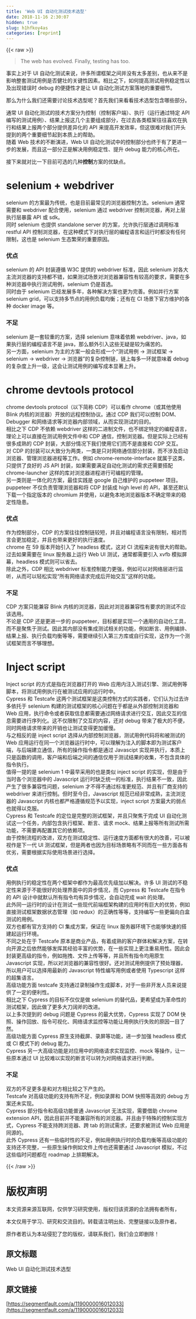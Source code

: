 ```yaml
---
title: 'Web UI 自动化测试技术选型' 
date: 2018-11-16 2:30:07
hidden: true
slug: h1hfkoy4as
categories: [reprint]
---
```


{{< raw >}}
<blockquote>The web has evolved. Finally, testing has too.</blockquote><p>&#x4E8B;&#x5B9E;&#x4E0A;&#x5BF9;&#x4E8E; UI &#x81EA;&#x52A8;&#x5316;&#x6D4B;&#x8BD5;&#x6765;&#x8BF4;&#xFF0C;&#x8BB8;&#x591A;&#x6240;&#x8C13;&#x6846;&#x67B6;&#x4E4B;&#x95F4;&#x5E76;&#x6CA1;&#x6709;&#x592A;&#x591A;&#x5DEE;&#x522B;&#xFF0C;&#x4E5F;&#x4ECE;&#x6765;&#x4E0D;&#x662F;&#x5F71;&#x54CD;&#x6574;&#x5957;&#x6D4B;&#x8BD5;&#x7528;&#x4F8B;&#x662F;&#x5426;&#x5065;&#x58EE;&#x7684;&#x5173;&#x952E;&#x6027;&#x56E0;&#x7D20;&#x3002;&#x76F8;&#x6BD4;&#x4E4B;&#x4E0B;&#xFF0C;&#x5982;&#x4F55;&#x63D0;&#x9AD8;&#x6D4B;&#x8BD5;&#x7528;&#x4F8B;&#x7A33;&#x5B9A;&#x6027;&#x4EE5;&#x53CA;&#x51FA;&#x73B0;&#x9519;&#x8BEF;&#x65F6; debug &#x7684;&#x4FBF;&#x6377;&#x6027;&#x624D;&#x662F;&#x8BA9; UI &#x81EA;&#x52A8;&#x5316;&#x6D4B;&#x8BD5;&#x65B9;&#x6848;&#x843D;&#x5730;&#x7684;&#x91CD;&#x8981;&#x7EC6;&#x8282;&#x3002;</p><p>&#x90A3;&#x4E48;&#x4E3A;&#x4EC0;&#x4E48;&#x6211;&#x4EEC;&#x8FD8;&#x9700;&#x8981;&#x8BA8;&#x8BBA;&#x6280;&#x672F;&#x9009;&#x578B;&#x5462;&#xFF1F;&#x9996;&#x5148;&#x6211;&#x4EEC;&#x6765;&#x770B;&#x770B;&#x6280;&#x672F;&#x9009;&#x578B;&#x5305;&#x542B;&#x54EA;&#x4E9B;&#x90E8;&#x5206;&#x3002;</p><p>&#x901A;&#x5E38; UI &#x81EA;&#x52A8;&#x5316;&#x6D4B;&#x8BD5;&#x7684;&#x6280;&#x672F;&#x65B9;&#x6848;&#x5206;&#x4E3A;&#x63A7;&#x5236;&#xFF08;&#x63A7;&#x5236;&#x5BA2;&#x6237;&#x7AEF;&#xFF09;&#x3001;&#x6267;&#x884C;&#xFF08;&#x8FD0;&#x884C;&#x901A;&#x8FC7;&#x7279;&#x5B9A; API &#x7F16;&#x5199;&#x7684;&#x6D4B;&#x8BD5;&#x7528;&#x4F8B;&#xFF09;&#x3001;&#x7ED3;&#x679C;&#x4E0A;&#x62A5;&#x8FD9;&#x51E0;&#x4E2A;&#x4E3B;&#x8981;&#x7EC4;&#x6210;&#x90E8;&#x5206;&#xFF0C;&#x5728;&#x8FC7;&#x53BB;&#x5404;&#x7C7B;&#x6846;&#x67B6;&#x5F80;&#x5F80;&#x559C;&#x6B22;&#x5728;&#x6267;&#x884C;&#x548C;&#x7ED3;&#x679C;&#x4E0A;&#x62A5;&#x4E24;&#x4E2A;&#x90E8;&#x5206;&#x63D0;&#x4F9B;&#x5DEE;&#x5F02;&#x5316;&#x7684; API &#x6765;&#x63D0;&#x9AD8;&#x5F00;&#x53D1;&#x6548;&#x7387;&#xFF0C;&#x4F46;&#x8FD9;&#x5F88;&#x96BE;&#x5BF9;&#x6211;&#x4EEC;&#x5F00;&#x5934;&#x63D0;&#x5230;&#x7684;&#x4E24;&#x4E2A;&#x91CD;&#x8981;&#x7EC6;&#x8282;&#x8D77;&#x5230;&#x672C;&#x8D28;&#x4E0A;&#x7684;&#x5E2E;&#x52A9;&#x3002;<br>&#x968F;&#x7740; Web &#x6280;&#x672F;&#x7684;&#x4E0D;&#x65AD;&#x6F14;&#x8FDB;&#xFF0C;Web UI &#x81EA;&#x52A8;&#x5316;&#x6D4B;&#x8BD5;&#x4E2D;&#x7684;&#x63A7;&#x5236;&#x90E8;&#x5206;&#x4E5F;&#x7EC8;&#x4E8E;&#x6709;&#x4E86;&#x66F4;&#x8FDB;&#x4E00;&#x6B65;&#x7684;&#x53D1;&#x5C55;&#xFF0C;&#x800C;&#x4E14;&#x8FD9;&#x4E00;&#x90E8;&#x5206;&#x6B63;&#x662F;&#x89E3;&#x51B3;&#x7528;&#x4F8B;&#x7A33;&#x5B9A;&#x6027;&#x3001;&#x63D0;&#x5347; debug &#x80FD;&#x529B;&#x7684;&#x6838;&#x5FC3;&#x6240;&#x5728;&#x3002;</p><p>&#x63A5;&#x4E0B;&#x6765;&#x5C31;&#x5BF9;&#x6BD4;&#x4E00;&#x4E0B;&#x76EE;&#x524D;&#x53EF;&#x9009;&#x7684;&#x51E0;&#x79CD;<strong>&#x63A7;&#x5236;</strong>&#x65B9;&#x6848;&#x7684;&#x4F18;&#x7F3A;&#x70B9;&#x3002;</p><h1 id="articleHeader0">selenium + webdriver</h1><p>selenium &#x7684;&#x65B9;&#x6848;&#x6700;&#x4E3A;&#x4F20;&#x7EDF;&#xFF0C;&#x4E5F;&#x662F;&#x76EE;&#x524D;&#x6700;&#x5E38;&#x89C1;&#x7684;&#x6D4F;&#x89C8;&#x5668;&#x63A7;&#x5236;&#x65B9;&#x6CD5;&#x3002;selenium &#x901A;&#x5E38;&#x9700;&#x8981;&#x548C; webdriver &#x914D;&#x5408;&#x4F7F;&#x7528;&#xFF0C;selenium &#x901A;&#x8FC7; webdriver &#x63A7;&#x5236;&#x6D4F;&#x89C8;&#x5668;&#xFF0C;&#x518D;&#x5BF9;&#x4E0A;&#x5C42;&#x6267;&#x884C;&#x5C42;&#x66B4;&#x9732; API &#x6216; sdk&#x3002;<br>&#x540C;&#x65F6; selenium &#x4E5F;&#x63D0;&#x4F9B; standalone server &#x7684;&#x65B9;&#x6848;&#xFF0C;&#x5141;&#x8BB8;&#x6267;&#x884C;&#x5C42;&#x901A;&#x8FC7;&#x8C03;&#x7528;&#x6807;&#x51C6; restful API &#x63A7;&#x5236;&#x6D4F;&#x89C8;&#x5668;&#xFF0C;&#x5728;&#x8FD9;&#x79CD;&#x6A21;&#x5F0F;&#x4E0B;&#x5BF9;&#x6267;&#x884C;&#x5C42;&#x7684;&#x7F16;&#x7A0B;&#x8BED;&#x8A00;&#x548C;&#x8FD0;&#x884C;&#x65F6;&#x90FD;&#x6CA1;&#x6709;&#x4EFB;&#x4F55;&#x9650;&#x5236;&#xFF0C;&#x8FD9;&#x4E5F;&#x662F; selenium &#x751F;&#x6001;&#x7E41;&#x8363;&#x7684;&#x91CD;&#x8981;&#x539F;&#x56E0;&#x3002;</p><h3 id="articleHeader1">&#x4F18;&#x70B9;</h3><p>selenium &#x7684; API &#x5C01;&#x88C5;&#x9075;&#x5FAA; W3C &#x63D0;&#x4F9B;&#x7684; webdriver &#x6807;&#x51C6;&#xFF0C;&#x56E0;&#x6B64; selenium &#x5BF9;&#x5404;&#x5927;&#x4E3B;&#x6D41;&#x6D4F;&#x89C8;&#x5668;&#x7684;&#x652F;&#x6301;&#x90FD;&#x4E0D;&#x9519;&#xFF0C;&#x5982;&#x679C;&#x6D4B;&#x8BD5;&#x573A;&#x666F;&#x5BF9;&#x6D4F;&#x89C8;&#x5668;&#x517C;&#x5BB9;&#x6027;&#x6709;&#x8F83;&#x9AD8;&#x7684;&#x8981;&#x6C42;&#xFF0C;&#x9700;&#x8981;&#x5728;&#x591A;&#x79CD;&#x6D4F;&#x89C8;&#x5668;&#x4E2D;&#x6267;&#x884C;&#x6D4B;&#x8BD5;&#x7528;&#x4F8B;&#xFF0C;selenium &#x4ECD;&#x662F;&#x9996;&#x9009;&#x3002;<br>&#x540C;&#x65F6;&#x7531;&#x4E8E; selenium &#x5DF2;&#x7ECF;&#x53D1;&#x5C55;&#x591A;&#x5E74;&#xFF0C;&#x5404;&#x79CD;&#x89E3;&#x51B3;&#x65B9;&#x6848;&#x4E5F;&#x66F4;&#x4E3A;&#x5B8C;&#x5584;&#x3002;&#x4F8B;&#x5982;&#x5E76;&#x884C;&#x65B9;&#x6848; selenium grid&#xFF0C;&#x53EF;&#x4EE5;&#x652F;&#x6301;&#x591A;&#x8282;&#x70B9;&#x7684;&#x7528;&#x4F8B;&#x8D1F;&#x8F7D;&#x5747;&#x8861;&#xFF1B;&#x8FD8;&#x6709;&#x5728; CI &#x573A;&#x666F;&#x4E0B;&#x5B98;&#x65B9;&#x7EF4;&#x62A4;&#x7684;&#x5404;&#x79CD; docker image &#x7B49;&#x3002;</p><h3 id="articleHeader2">&#x4E0D;&#x8DB3;</h3><p>selenium &#x662F;&#x4E00;&#x5957;&#x8F83;&#x91CD;&#x7684;&#x65B9;&#x6848;&#xFF0C;&#x9009;&#x62E9; selenium &#x610F;&#x5473;&#x7740;&#x4F9D;&#x8D56; webdriver&#x3001;java&#xFF0C;&#x5982;&#x679C;&#x6267;&#x884C;&#x5C42;&#x7684;&#x7F16;&#x7A0B;&#x8BED;&#x8A00;&#x4E0D;&#x662F; java&#xFF0C;&#x90A3;&#x4E48;&#x989D;&#x5916;&#x5F15;&#x5165;&#x8FD9;&#x4E9B;&#x65E0;&#x7591;&#x662F;&#x8F83;&#x4E3A;&#x75DB;&#x82E6;&#x7684;&#x3002;<br>&#x53E6;&#x4E00;&#x65B9;&#x9762;&#xFF0C;selenium &#x4E3A;&#x4E3B;&#x7684;&#x65B9;&#x6848;&#x4E00;&#x822C;&#x4F1A;&#x5F62;&#x6210;&#x4E00;&#x4E2A;&#x201C;&#x6D4B;&#x8BD5;&#x7528;&#x4F8B; -&gt; &#x6D4B;&#x8BD5;&#x6846;&#x67B6; -&gt; selenium -&gt; webdriver -&gt; &#x6D4F;&#x89C8;&#x5668;&#x201D;&#x7684;&#x590D;&#x6742;&#x63A7;&#x5236;&#x94FE;&#xFF0C;&#x94FE;&#x4E0A;&#x6BCF;&#x591A;&#x4E00;&#x73AF;&#x5C31;&#x610F;&#x5473;&#x7740; debug &#x7684;&#x590D;&#x6742;&#x5EA6;&#x4E0A;&#x5347;&#x4E00;&#x7EA7;&#xFF0C;&#x8FD9;&#x4F1A;&#x8BA9;&#x6D4B;&#x8BD5;&#x7528;&#x4F8B;&#x7684;&#x7F16;&#x5199;&#x6210;&#x672C;&#x663E;&#x8457;&#x4E0A;&#x5347;&#x3002;</p><h1 id="articleHeader3">chrome devtools protocol</h1><p>chrome devtools protocol&#xFF08;&#x4EE5;&#x4E0B;&#x7B80;&#x79F0; CDP&#xFF09;&#x53EF;&#x4EE5;&#x770B;&#x4F5C; chrome&#xFF08;&#x6216;&#x5176;&#x4ED6;&#x4F7F;&#x7528; Blink &#x5185;&#x6838;&#x7684;&#x6D4F;&#x89C8;&#x5668;&#xFF09;&#x5F00;&#x653E;&#x7684;&#x8FDC;&#x7A0B;&#x63A7;&#x5236;&#x534F;&#x8BAE;&#x3002;&#x901A;&#x8FC7; CDP &#x6211;&#x4EEC;&#x53EF;&#x4EE5;&#x63A7;&#x5236; DOM&#x3001;Debugger &#x548C;&#x7F51;&#x7EDC;&#x8BF7;&#x6C42;&#x7B49;&#x6D4F;&#x89C8;&#x5668;&#x5185;&#x90E8;&#x9886;&#x57DF;&#xFF0C;&#x4ECE;&#x800C;&#x5B9E;&#x73B0;&#x6D4B;&#x8BD5;&#x7684;&#x76EE;&#x7684;&#x3002;<br>&#x76F8;&#x6BD4;&#x4E4B;&#x4E0B; CDP &#x4E0D;&#x4F9D;&#x8D56; webdriver &#x8FD9;&#x6837;&#x7684;&#x4E8C;&#x8FDB;&#x5236;&#x6587;&#x4EF6;&#xFF0C;&#x4E5F;&#x4E0D;&#x7ED1;&#x5B9A;&#x7279;&#x5B9A;&#x7684;&#x7F16;&#x7A0B;&#x8BED;&#x8A00;&#xFF0C;&#x7406;&#x8BBA;&#x4E0A;&#x53EF;&#x4EE5;&#x76F4;&#x63A5;&#x5728;&#x6D4B;&#x8BD5;&#x7528;&#x4F8B;&#x6587;&#x4EF6;&#x4E2D;&#x548C; CDP &#x901A;&#x4FE1;&#xFF0C;&#x63A7;&#x5236;&#x6D4F;&#x89C8;&#x5668;&#x3002;&#x4F46;&#x662F;&#x5B9E;&#x9645;&#x4E0A;&#x5DF2;&#x7ECF;&#x6709;&#x5F88;&#x591A;&#x6210;&#x719F;&#x7684; CDP &#x5C01;&#x88C5;&#xFF0C;&#x5927;&#x90E8;&#x5206;&#x60C5;&#x51B5;&#x4E0B;&#x6211;&#x4EEC;&#x4F7F;&#x7528;&#x5B83;&#x4EEC;&#x800C;&#x4E0D;&#x662F;&#x76F4;&#x63A5;&#x548C; CDP &#x4EA4;&#x4E92;&#x3002;<br>&#x5BF9; CDP &#x7684;&#x5C01;&#x88C5;&#x53EF;&#x4EE5;&#x5927;&#x81F4;&#x5206;&#x4E3A;&#x4E24;&#x7C7B;&#xFF0C;&#x4E00;&#x7C7B;&#x662F;&#x53EA;&#x5BF9;&#x7F51;&#x7EDC;&#x901A;&#x4FE1;&#x90E8;&#x5206;&#x5C01;&#x88C5;&#xFF0C;&#x800C;&#x4E0D;&#x6D89;&#x53CA;&#x542F;&#x52A8;&#x6D4F;&#x89C8;&#x5668;&#x3001;&#x7BA1;&#x7406;&#x6D4F;&#x89C8;&#x5668;&#x8FDB;&#x7A0B;&#x7B49;&#x5DE5;&#x4F5C;&#x3002;&#x4F8B;&#x5982; chrome-remote-interface &#x5C31;&#x5C5E;&#x4E8E;&#x8FD9;&#x7C7B;&#xFF0C;&#x53EA;&#x63D0;&#x4F9B;&#x4E86;&#x826F;&#x597D;&#x7684; JS API &#x5C01;&#x88C5;&#xFF0C;&#x5982;&#x679C;&#x9700;&#x8981;&#x6EE1;&#x8DB3;&#x81EA;&#x52A8;&#x5316;&#x6D4B;&#x8BD5;&#x7684;&#x9700;&#x6C42;&#x8FD8;&#x9700;&#x8981;&#x642D;&#x914D; chrome-launcher &#x8FD9;&#x6837;&#x7684;&#x5E93;&#x5BF9;&#x6D4F;&#x89C8;&#x5668;&#x8FDB;&#x7A0B;&#x8FDB;&#x884C;&#x53EF;&#x7F16;&#x7A0B;&#x7684;&#x7BA1;&#x7406;&#x3002;<br>&#x53E6;&#x4E00;&#x7C7B;&#x5219;&#x662F;&#x4E00;&#x4F53;&#x5316;&#x7684;&#x65B9;&#x6848;&#xFF0C;&#x6700;&#x4F73;&#x5B9E;&#x8DF5;&#x662F; google &#x81EA;&#x5DF1;&#x7EF4;&#x62A4;&#x7684; puppeteer &#x9879;&#x76EE;&#x3002;puppeteer &#x4E0D;&#x4EC5;&#x8D1F;&#x8D23;&#x7BA1;&#x7406;&#x6D4F;&#x89C8;&#x5668;&#x548C;&#x5C06; CDP &#x5C01;&#x88C5;&#x6210; high level &#x7684; API&#xFF0C;&#x751A;&#x81F3;&#x8FD8;&#x9ED8;&#x8BA4;&#x4E0B;&#x8F7D;&#x4E00;&#x4E2A;&#x6307;&#x5B9A;&#x7248;&#x672C;&#x7684; chromium &#x5E76;&#x4F7F;&#x7528;&#xFF0C;&#x4EE5;&#x907F;&#x514D;&#x672C;&#x5730;&#x6D4F;&#x89C8;&#x5668;&#x7248;&#x672C;&#x4E0D;&#x786E;&#x5B9A;&#x5E26;&#x6765;&#x7684;&#x7A33;&#x5B9A;&#x6027;&#x9690;&#x60A3;&#x3002;</p><h3 id="articleHeader4">&#x4F18;&#x70B9;</h3><p>&#x4F5C;&#x4E3A;&#x63A7;&#x5236;&#x90E8;&#x5206;&#xFF0C;CDP &#x7684;&#x65B9;&#x6848;&#x5F80;&#x5F80;&#x63A7;&#x5236;&#x94FE;&#x8F83;&#x77ED;&#xFF0C;&#x5E76;&#x4E14;&#x5BF9;&#x7F16;&#x7A0B;&#x8BED;&#x8A00;&#x6CA1;&#x6709;&#x9650;&#x5236;&#xFF0C;&#x76F8;&#x5BF9;&#x800C;&#x8A00;&#x4F1A;&#x66F4;&#x52A0;&#x7A33;&#x5B9A;&#xFF0C;&#x5E76;&#x4E14;&#x4E5F;&#x5E26;&#x6765;&#x66F4;&#x597D;&#x7684;&#x6267;&#x884C;&#x901F;&#x5EA6;&#x3002;<br>chrome &#x5728; 59 &#x7248;&#x672C;&#x5F00;&#x59CB;&#x5F15;&#x5165;&#x4E86; headless &#x6A21;&#x5F0F;&#xFF0C;&#x8FD9;&#x5BF9; CI &#x6D41;&#x7A0B;&#x6765;&#x8BF4;&#x6709;&#x5F88;&#x5927;&#x7684;&#x5E2E;&#x52A9;&#x3002;&#x8FC7;&#x53BB;&#x5982;&#x679C;&#x9700;&#x8981;&#x5728; linux &#x670D;&#x52A1;&#x5668;&#x4E0A;&#x8FD0;&#x884C; Web UI &#x6D4B;&#x8BD5;&#xFF0C;&#x901A;&#x5E38;&#x90FD;&#x9700;&#x8981;&#x5F15;&#x5165; xvfb &#x6A21;&#x62DF;&#x5C4F;&#x5E55;&#xFF0C;headless &#x6A21;&#x5F0F;&#x5219;&#x53EF;&#x4EE5;&#x7701;&#x53BB;&#x3002;<br>&#x9664;&#x6B64;&#x4E4B;&#x5916;&#xFF0C;CDP &#x76F8;&#x6BD4; webdriver &#x6807;&#x51C6;&#x63A7;&#x5236;&#x80FD;&#x529B;&#x66F4;&#x5F3A;&#xFF0C;&#x4F8B;&#x5982;&#x53EF;&#x4EE5;&#x5BF9;&#x7F51;&#x7EDC;&#x5C42;&#x8FDB;&#x884C;&#x76D1;&#x542C;&#xFF0C;&#x4ECE;&#x800C;&#x53EF;&#x4EE5;&#x8F7B;&#x677E;&#x5B9E;&#x73B0;&#x201C;&#x6240;&#x6709;&#x7F51;&#x7EDC;&#x8BF7;&#x6C42;&#x5B8C;&#x6210;&#x540E;&#x5F00;&#x59CB;&#x4EA4;&#x4E92;&#x201D;&#x8FD9;&#x6837;&#x7684;&#x529F;&#x80FD;&#x3002;</p><h3 id="articleHeader5">&#x4E0D;&#x8DB3;</h3><p>CDP &#x65B9;&#x6848;&#x53EA;&#x80FD;&#x517C;&#x5BB9; Blink &#x5185;&#x6838;&#x7684;&#x6D4F;&#x89C8;&#x5668;&#xFF0C;&#x56E0;&#x6B64;&#x5BF9;&#x6D4F;&#x89C8;&#x5668;&#x517C;&#x5BB9;&#x6027;&#x6709;&#x8981;&#x6C42;&#x7684;&#x6D4B;&#x8BD5;&#x4E0D;&#x5E94;&#x8BE5;&#x9009;&#x7528;&#x3002;<br>&#x4E0D;&#x8BBA;&#x662F; CDP &#x8FD8;&#x662F;&#x66F4;&#x8FDB;&#x4E00;&#x6B65;&#x7684; puppeteer&#xFF0C;&#x76EE;&#x6807;&#x90FD;&#x662F;&#x5B9E;&#x73B0;&#x4E00;&#x4E2A;&#x901A;&#x7528;&#x7684;&#x81EA;&#x52A8;&#x5316;&#x5DE5;&#x5177;&#xFF0C;&#x800C;&#x4E0D;&#x662F;&#x805A;&#x7126;&#x4E8E;&#x6D4B;&#x8BD5;&#x3002;&#x56E0;&#x6B64;&#x5176;&#x5185;&#x90E8;&#x6CA1;&#x6709;&#x96C6;&#x6210;&#x6D4B;&#x8BD5;&#x76F8;&#x5173;&#x7684;&#x529F;&#x80FD;&#xFF0C;&#x4F8B;&#x5982;&#x65AD;&#x8A00;&#x3001;&#x7528;&#x4F8B;&#x7F16;&#x6392;&#x3001;&#x7ED3;&#x679C;&#x4E0A;&#x62A5;&#x3001;&#x6267;&#x884C;&#x8D1F;&#x8F7D;&#x5747;&#x8861;&#x7B49;&#x7B49;&#xFF0C;&#x9700;&#x8981;&#x7EE7;&#x7EED;&#x5F15;&#x5165;&#x7B2C;&#x4E09;&#x65B9;&#x5E93;&#x6216;&#x81EA;&#x884C;&#x5B9E;&#x73B0;&#xFF0C;&#x8FD9;&#x4F5C;&#x4E3A;&#x4E00;&#x4E2A;&#x6D4B;&#x8BD5;&#x6846;&#x67B6;&#x800C;&#x8A00;&#x4E0D;&#x591F;&#x7406;&#x60F3;&#x3002;</p><h1 id="articleHeader6">Inject script</h1><p>Inject script &#x7684;&#x65B9;&#x5F0F;&#x662F;&#x6307;&#x5728;&#x6D4F;&#x89C8;&#x5668;&#x6253;&#x5F00;&#x7684; Web &#x5E94;&#x7528;&#x5185;&#x6CE8;&#x5165;&#x6D4B;&#x8BD5;&#x5F15;&#x64CE;&#x3001;&#x6D4B;&#x8BD5;&#x7528;&#x4F8B;&#x7B49;&#x811A;&#x672C;&#xFF0C;&#x5C06;&#x6D4B;&#x8BD5;&#x7528;&#x4F8B;&#x6267;&#x884C;&#x5728;&#x88AB;&#x6D4B;&#x8BD5;&#x5E94;&#x7528;&#x7684;&#x8FD0;&#x884C;&#x65F6;&#x4E2D;&#x3002;<br>Cypress &#x548C; Testcafe &#x8FD9;&#x4E24;&#x4E2A;&#x6D4B;&#x8BD5;&#x6846;&#x67B6;&#x662F;&#x8FD9;&#x7C7B;&#x63A7;&#x5236;&#x65B9;&#x5F0F;&#x7684;&#x5B9E;&#x8DF5;&#x8005;&#xFF0C;&#x5B83;&#x4EEC;&#x8BA4;&#x4E3A;&#x8FC7;&#x53BB;&#x8BB8;&#x591A;&#x4F9D;&#x6258;&#x4E8E; selenium &#x6784;&#x5EFA;&#x7684;&#x6D4B;&#x8BD5;&#x6846;&#x67B6;&#x7684;&#x6838;&#x5FC3;&#x95EE;&#x9898;&#x5728;&#x4E8E;&#x90FD;&#x662F;&#x4ECE;&#x5916;&#x90E8;&#x63A7;&#x5236;&#x6D4F;&#x89C8;&#x5668;&#x548C; Web &#x5E94;&#x7528;&#xFF0C;&#x6267;&#x884C;&#x547D;&#x4EE4;&#x6216;&#x8005;&#x83B7;&#x53D6;&#x4FE1;&#x606F;&#x90FD;&#x9700;&#x8981;&#x901A;&#x8FC7;&#x7F51;&#x7EDC;&#x8BF7;&#x6C42;&#x8FDB;&#x884C;&#x4EA4;&#x4E92;&#xFF0C;&#x56E0;&#x6B64;&#x4EA4;&#x4E92;&#x7684;&#x4FE1;&#x606F;&#x9700;&#x8981;&#x8FDB;&#x884C;&#x5E8F;&#x5217;&#x5316;&#x3002;&#x8FD9;&#x4E0D;&#x4EC5;&#x9650;&#x5236;&#x4E86;&#x4EA4;&#x4E92;&#x7684;&#x5185;&#x5BB9;&#xFF0C;&#x8FD8;&#x5BF9; debug &#x5E26;&#x6765;&#x4E86;&#x6781;&#x5927;&#x7684;&#x4E0D;&#x4FBF;&#xFF0C;&#x540C;&#x65F6;&#x7F51;&#x7EDC;&#x8BF7;&#x6C42;&#x5E26;&#x6765;&#x7684;&#x5F00;&#x9500;&#x4E5F;&#x8BA9;&#x6D4B;&#x8BD5;&#x53D8;&#x5F97;&#x66F4;&#x52A0;&#x7F13;&#x6162;&#x3002;<br>&#x4E0E;&#x4E4B;&#x76F8;&#x53CD;&#x7684;&#x662F; inject script &#x9009;&#x62E9;&#x4ECE;&#x5185;&#x90E8;&#x63A7;&#x5236;&#x6D4F;&#x89C8;&#x5668;&#xFF0C;&#x6D4B;&#x8BD5;&#x7528;&#x4F8B;&#x4EE3;&#x7801;&#x5C06;&#x548C;&#x88AB;&#x6D4B;&#x8BD5;&#x7684; Web &#x5E94;&#x7528;&#x8FD0;&#x884C;&#x5728;&#x540C;&#x4E00;&#x4E2A;&#x6D4F;&#x89C8;&#x5668;&#x8FD0;&#x884C;&#x65F6;&#x4E2D;&#xFF0C;&#x53EF;&#x4EE5;&#x7406;&#x89E3;&#x4E3A;&#x6CE8;&#x5165;&#x7684;&#x811A;&#x672C;&#x5373;&#x4E3A;&#x6D4B;&#x8BD5;&#x5BA2;&#x6237;&#x7AEF;&#xFF0C;&#x4E0E;&#x540E;&#x7AEF;&#x5EFA;&#x7ACB;&#x901A;&#x4FE1;&#xFF0C;&#x6240;&#x6709;&#x7684;&#x64CD;&#x4F5C;&#x6307;&#x4EE4;&#x90FD;&#x662F;&#x901A;&#x8FC7; Javascipt &#x5B9E;&#x73B0;&#x5E76;&#x6267;&#x884C;&#xFF0C;&#x672C;&#x8D28;&#x4E0A;&#x53EA;&#x662F;&#x51FD;&#x6570;&#x7684;&#x8C03;&#x7528;&#xFF0C;&#x5BA2;&#x6237;&#x7AEF;&#x548C;&#x540E;&#x7AEF;&#x4E4B;&#x95F4;&#x7684;&#x901A;&#x4FE1;&#x4EC5;&#x7528;&#x4E8E;&#x6D4B;&#x8BD5;&#x7ED3;&#x679C;&#x7684;&#x6536;&#x96C6;&#xFF0C;&#x4E0D;&#x5305;&#x542B;&#x5177;&#x4F53;&#x7684;&#x6307;&#x4EE4;&#x6267;&#x884C;&#x3002;<br>&#x503C;&#x5F97;&#x4E00;&#x63D0;&#x7684;&#x662F; selenium 1 &#x4E2D;&#x6700;&#x65E9;&#x91C7;&#x7528;&#x7684;&#x4E5F;&#x662F;&#x7C7B;&#x4F3C; inject script &#x7684;&#x5B9E;&#x73B0;&#xFF0C;&#x4F46;&#x662F;&#x7531;&#x4E8E;&#x5F53;&#x65F6;&#x5404;&#x4E2A;&#x6D4F;&#x89C8;&#x5668;&#x4E2D;&#x7684; Javascript &#x8FD0;&#x884C;&#x65F6;&#x7F3A;&#x4E4F;&#x7EDF;&#x4E00;&#x7684;&#x6807;&#x51C6;&#xFF0C;&#x6267;&#x884C;&#x7ED3;&#x679C;&#x4E0D;&#x4E00;&#x81F4;&#xFF0C;&#x56E0;&#x6B64;&#x4EA7;&#x751F;&#x4E86;&#x5F88;&#x591A;&#x517C;&#x5BB9;&#x6027;&#x95EE;&#x9898;&#xFF0C;selenium &#x624D;&#x4E0D;&#x5F97;&#x4E0D;&#x901A;&#x8FC7;&#x6807;&#x51C6;&#x66F4;&#x89C4;&#x8303;&#x3001;&#x5E76;&#x4E14;&#x6709;&#x5382;&#x5546;&#x652F;&#x6301;&#x7684; webdriver &#x6765;&#x8FDB;&#x884C;&#x63A7;&#x5236;&#x3002;&#x4F46;&#x65F6;&#x81F3;&#x4ECA;&#x65E5;&#xFF0C;Javascript &#x89C4;&#x8303;&#x5DF2;&#x7ECF;&#x975E;&#x5E38;&#x6210;&#x719F;&#xFF0C;&#x4E3B;&#x6D41;&#x6D4F;&#x89C8;&#x5668;&#x7684; Javascript &#x5185;&#x6838;&#x4E5F;&#x90FD;&#x4E25;&#x683C;&#x9075;&#x5FAA;&#x89C4;&#x8303;&#x4E88;&#x4EE5;&#x5B9E;&#x73B0;&#xFF0C;inject script &#x65B9;&#x6848;&#x6700;&#x5927;&#x7684;&#x5F31;&#x70B9;&#x4E5F;&#x5C31;&#x5F97;&#x4EE5;&#x514B;&#x670D;&#x3002;<br>Cypress &#x548C; Testcafe &#x7684;&#x5B9A;&#x4F4D;&#x662F;&#x5B8C;&#x6574;&#x7684;&#x6D4B;&#x8BD5;&#x6846;&#x67B6;&#xFF0C;&#x5E76;&#x4E14;&#x53EA;&#x805A;&#x7126;&#x4E8E;&#x5B8C;&#x6210; UI &#x81EA;&#x52A8;&#x5316;&#x6D4B;&#x8BD5;&#x8FD9;&#x4E00;&#x4E2A;&#x4EFB;&#x52A1;&#xFF0C;&#x5185;&#x90E8;&#x5305;&#x542B;&#x6267;&#x884C;&#x6846;&#x67B6;&#x3001;&#x65AD;&#x8A00;&#x3001;&#x8BF7;&#x6C42; mock&#x3001;&#x7ED3;&#x679C;&#x4E0A;&#x62A5;&#x7B49;&#x6240;&#x6709;&#x6D4B;&#x8BD5;&#x6240;&#x9700;&#x529F;&#x80FD;&#xFF0C;&#x4E0D;&#x9700;&#x8981;&#x518D;&#x914D;&#x7F6E;&#x5176;&#x5B83;&#x7684;&#x4F9D;&#x8D56;&#x9879;&#x3002;<br>&#x7531;&#x4E8E;&#x63A7;&#x5236;&#x6D41;&#x7A0B;&#x7684;&#x6539;&#x8FDB;&#xFF0C;&#x53CC;&#x65B9;&#x5728;&#x6D4B;&#x8BD5;&#x7A33;&#x5B9A;&#x6027;&#x3001;&#x8FD0;&#x884C;&#x901F;&#x5EA6;&#x65B9;&#x9762;&#x90FD;&#x6709;&#x5F88;&#x5927;&#x7684;&#x6539;&#x5584;&#xFF0C;&#x53EF;&#x4EE5;&#x88AB;&#x89C6;&#x4F5C;&#x662F;&#x4E0B;&#x4E00;&#x4EE3; UI &#x6D4B;&#x8BD5;&#x6846;&#x67B6;&#xFF0C;&#x4F46;&#x662F;&#x4E24;&#x8005;&#x4E5F;&#x56E0;&#x4E3A;&#x76EE;&#x6807;&#x573A;&#x666F;&#x7565;&#x6709;&#x4E0D;&#x540C;&#x800C;&#x5728;&#x4E00;&#x4E9B;&#x65B9;&#x9762;&#x5404;&#x6709;&#x4F18;&#x52A3;&#xFF0C;&#x9700;&#x8981;&#x6839;&#x636E;&#x5B9E;&#x9645;&#x4F7F;&#x7528;&#x573A;&#x666F;&#x8FDB;&#x884C;&#x9009;&#x62E9;&#x3002;</p><h3 id="articleHeader7">&#x4F18;&#x70B9;</h3><p>&#x7528;&#x4F8B;&#x6267;&#x884C;&#x7684;&#x7A33;&#x5B9A;&#x6027;&#x5728;&#x4E24;&#x4E2A;&#x6846;&#x67B6;&#x4E2D;&#x90FD;&#x4F5C;&#x4E3A;&#x6700;&#x9AD8;&#x4F18;&#x5148;&#x7EA7;&#x52A0;&#x4EE5;&#x89E3;&#x51B3;&#x3002;&#x8BB8;&#x591A; UI &#x6D4B;&#x8BD5;&#x7684;&#x4E0D;&#x7A33;&#x5B9A;&#x6027;&#x6765;&#x6E90;&#x4E8E;&#x4E0D;&#x80FD;&#x5F88;&#x597D;&#x7684;&#x5904;&#x7406;&#x754C;&#x9762;&#x4E2D;&#x7684;&#x5F02;&#x6B65;&#x60C5;&#x51B5;&#xFF0C;&#x800C; Cypress &#x548C; Testcafe &#x5728;&#x6307;&#x4EE4;&#x7684; API &#x8BBE;&#x8BA1;&#x4E2D;&#x5C31;&#x9ED8;&#x8BA4;&#x6240;&#x6709;&#x6307;&#x4EE4;&#x5747;&#x6709;&#x5F02;&#x6B65;&#x60C5;&#x51B5;&#xFF0C;&#x4F1A;&#x81EA;&#x52A8;&#x5B8C;&#x6210; wait &#x7684;&#x5904;&#x7406;&#x3002;<br>&#x6B64;&#x5916;&#x540C;&#x4E00;&#x8FD0;&#x884C;&#x65F6;&#x7684;&#x8BBE;&#x8BA1;&#x5728;&#x6D4B;&#x8BD5;&#x4E00;&#x4E9B;&#x73B0;&#x4EE3;&#x524D;&#x7AEF;&#x6846;&#x67B6;&#x6784;&#x5EFA;&#x7684;&#x5E94;&#x7528;&#x65F6;&#x6709;&#x5DE8;&#x5927;&#x7684;&#x4F18;&#x52BF;&#xFF0C;&#x4F8B;&#x5982;&#x76F4;&#x63A5;&#x6D4B;&#x8BD5;&#x6846;&#x67B6;&#x6570;&#x636E;&#x72B6;&#x6001;&#x7BA1;&#x7406;&#xFF08;&#x5982; redux&#xFF09;&#x7684;&#x6B63;&#x786E;&#x6027;&#x7B49;&#x7B49;&#xFF0C;&#x652F;&#x6301;&#x7F16;&#x5199;&#x4E00;&#x4E9B;&#x66F4;&#x504F;&#x5411;&#x767D;&#x76D2;&#x6D4B;&#x8BD5;&#x7684;&#x7528;&#x4F8B;&#x3002;<br>&#x53CC;&#x65B9;&#x4E5F;&#x90FD;&#x6709;&#x5B98;&#x65B9;&#x652F;&#x6301;&#x7684; CI &#x96C6;&#x6210;&#x65B9;&#x6848;&#xFF0C;&#x4FDD;&#x8BC1;&#x5728; linux &#x670D;&#x52A1;&#x5668;&#x73AF;&#x5883;&#x4E0B;&#x4E5F;&#x80FD;&#x591F;&#x5FEB;&#x901F;&#x7684;&#x642D;&#x5EFA;&#x8D77;&#x8FD0;&#x884C;&#x73AF;&#x5883;&#x3002;<br>&#x4E0D;&#x540C;&#x4E4B;&#x5904;&#x5728;&#x4E8E; Testcafe &#x539F;&#x672C;&#x662F;&#x5546;&#x4E1A;&#x4EA7;&#x54C1;&#xFF0C;&#x6709;&#x7740;&#x6210;&#x719F;&#x7684;&#x5BA2;&#x6237;&#x7FA4;&#x4F53;&#x548C;&#x89E3;&#x51B3;&#x65B9;&#x6848;&#xFF0C;&#x5728;&#x8F6C;&#x5411;&#x5F00;&#x6E90;&#x4E4B;&#x540E;&#x4F9D;&#x7136;&#x80FD;&#x591F;&#x53D1;&#x6325;&#x5176;&#x7ECF;&#x9A8C;&#x4E30;&#x5BCC;&#x7684;&#x4F18;&#x52BF;&#xFF0C;&#x5728;&#x4E00;&#x4E9B;&#x5B9E;&#x73B0;&#x4E0A;&#x66F4;&#x6CE8;&#x91CD;&#x6613;&#x7528;&#x6027;&#x3002;&#x56E0;&#x6B64;&#x4F1A;&#x5C01;&#x88C5;&#x66F4;&#x9AD8;&#x7EA7;&#x7684;&#x6307;&#x4EE4;&#xFF0C;&#x4F8B;&#x5982;&#x62D6;&#x62FD;&#x3001;&#x6587;&#x4EF6;&#x4E0A;&#x4F20;&#x7B49;&#x7B49;&#xFF0C;&#x5E76;&#x4E14;&#x6240;&#x6709;&#x6307;&#x4EE4;&#x5747;&#x7528;&#x539F;&#x751F; Javascript &#x5B9E;&#x73B0;&#xFF0C;&#x6240;&#x4EE5;&#x5BF9;&#x6D4F;&#x89C8;&#x5668;&#x7684;&#x517C;&#x5BB9;&#x6027;&#x5F88;&#x597D;&#x3002;&#x8FD8;&#x5BF9;&#x6D4B;&#x8BD5;&#x7528;&#x4F8B;&#x63D0;&#x4F9B;&#x4E86;&#x9884;&#x5904;&#x7406;&#x5668;&#xFF0C;&#x6240;&#x4EE5;&#x7528;&#x6237;&#x53EF;&#x4EE5;&#x9009;&#x62E9;&#x7528;&#x6700;&#x65B0;&#x7684; Javascript &#x7279;&#x6027;&#x7F16;&#x5199;&#x7528;&#x4F8B;&#x6216;&#x8005;&#x4F7F;&#x7528; Typescript &#x8FD9;&#x6837;&#x7684;&#x8D85;&#x96C6;&#x8BED;&#x8A00;&#x3002;<br>&#x9AD8;&#x7EA7;&#x529F;&#x80FD;&#x65B9;&#x9762; testcafe &#x652F;&#x6301;&#x901A;&#x8FC7;&#x5F55;&#x5236;&#x64CD;&#x4F5C;&#x751F;&#x6210;&#x811A;&#x672C;&#xFF0C;&#x5BF9;&#x4E8E;&#x4E00;&#x4E9B;&#x975E;&#x5F00;&#x53D1;&#x4EBA;&#x5458;&#x6765;&#x8BF4;&#x63D0;&#x4F9B;&#x4E86;&#x4E00;&#x5B9A;&#x7684;&#x4FBF;&#x5229;&#x6027;&#x3002;<br>&#x76F8;&#x6BD4;&#x4E4B;&#x4E0B; Cypress &#x7684;&#x76EE;&#x6807;&#x4E0D;&#x4EC5;&#x4EC5;&#x662F;&#x505A; selenium &#x7684;&#x66FF;&#x4EE3;&#x54C1;&#xFF0C;&#x66F4;&#x5E0C;&#x671B;&#x6210;&#x4E3A;&#x9769;&#x547D;&#x6027;&#x7684;&#x6D4B;&#x8BD5;&#x6846;&#x67B6;&#xFF0C;&#x56E0;&#x6B64;&#x505A;&#x4E86;&#x66F4;&#x591A;&#x5927;&#x5200;&#x9614;&#x65A7;&#x7684;&#x6539;&#x8FDB;&#x3002;<br>&#x4EE5;&#x4E0A;&#x591A;&#x6B21;&#x63D0;&#x5230;&#x7684; debug &#x95EE;&#x9898;&#x662F; Cypress &#x7684;&#x6700;&#x5927;&#x4F18;&#x52BF;&#xFF0C;Cypress &#x5B9E;&#x73B0;&#x4E86; DOM &#x5FEB;&#x7167;&#x3001;&#x64CD;&#x4F5C;&#x56DE;&#x653E;&#x3001;&#x6307;&#x4EE4;&#x53EF;&#x89C6;&#x5316;&#x3001;&#x7F51;&#x7EDC;&#x8BF7;&#x6C42;&#x76D1;&#x63A7;&#x7B49;&#x529F;&#x80FD;&#x8BA9;&#x7528;&#x4F8B;&#x6267;&#x884C;&#x5931;&#x8D25;&#x7684;&#x539F;&#x56E0;&#x4E00;&#x76EE;&#x4E86;&#x7136;&#x3002;<br>&#x9AD8;&#x7EA7;&#x529F;&#x80FD;&#x65B9;&#x9762; Cypress &#x539F;&#x751F;&#x652F;&#x6301;&#x622A;&#x5C4F;&#x3001;&#x5F55;&#x5C4F;&#x7B49;&#x529F;&#x80FD;&#xFF0C;&#x8FDB;&#x4E00;&#x6B65;&#x52A0;&#x5F3A; headless &#x6A21;&#x5F0F;&#x6216; CI &#x6A21;&#x5F0F;&#x4E0B;&#x7684; debug &#x80FD;&#x529B;&#x3002;<br>Cypress &#x53E6;&#x4E00;&#x5927;&#x9AD8;&#x7EA7;&#x529F;&#x80FD;&#x662F;&#x5BF9;&#x5E94;&#x7528;&#x4E2D;&#x7684;&#x7F51;&#x7EDC;&#x8BF7;&#x6C42;&#x5B9E;&#x73B0;&#x76D1;&#x63A7;&#x3001;mock &#x7B49;&#x64CD;&#x4F5C;&#xFF0C;&#x8BA9;&#x4E00;&#x4E9B;&#x539F;&#x672C;&#x901A;&#x8FC7; UI &#x6BD4;&#x8F83;&#x96BE;&#x4EE5;&#x5B9E;&#x73B0;&#x7684;&#x65AD;&#x8A00;&#x53EF;&#x4EE5;&#x8F6C;&#x4E3A;&#x5BF9;&#x7F51;&#x7EDC;&#x8BF7;&#x6C42;&#x8FDB;&#x884C;&#x5224;&#x65AD;&#x3002;</p><h3 id="articleHeader8">&#x4E0D;&#x8DB3;</h3><p>&#x53CC;&#x65B9;&#x7684;&#x4E0D;&#x8DB3;&#x66F4;&#x591A;&#x662F;&#x548C;&#x5BF9;&#x65B9;&#x76F8;&#x6BD4;&#x8F83;&#x4E4B;&#x4E0B;&#x4EA7;&#x751F;&#x7684;&#x3002;<br>Testcafe &#x5BF9;&#x9AD8;&#x7EA7;&#x529F;&#x80FD;&#x7684;&#x652F;&#x6301;&#x6709;&#x6240;&#x4E0D;&#x8DB3;&#xFF0C;&#x4F8B;&#x5982;&#x5F55;&#x5C4F;&#x548C; DOM &#x5FEB;&#x7167;&#x7B49;&#x9AD8;&#x6548;&#x7684; debug &#x65B9;&#x6848;&#x8FD8;&#x672A;&#x5B9E;&#x73B0;&#x3002;<br>Cypress &#x90E8;&#x5206;&#x6307;&#x4EE4;&#x548C;&#x9AD8;&#x7EA7;&#x529F;&#x80FD;&#x666E;&#x901A; Javascript &#x65E0;&#x6CD5;&#x5B9E;&#x73B0;&#xFF0C;&#x9700;&#x8981;&#x501F;&#x52A9; chrome extension API&#xFF0C;&#x56E0;&#x6B64;&#x76EE;&#x524D;&#x5E76;&#x4E0D;&#x80FD;&#x517C;&#x5BB9;&#x6240;&#x6709;&#x7684;&#x6D4F;&#x89C8;&#x5668;&#x3002;&#x5E76;&#x4E14;&#x7531;&#x4E8E;&#x7279;&#x6B8A;&#x7684;&#x63A7;&#x5236;&#x5B9E;&#x73B0;&#x65B9;&#x5F0F;&#xFF0C;Cypress &#x4E0D;&#x80FD;&#x652F;&#x6301;&#x8DE8;&#x6D4F;&#x89C8;&#x5668;&#x3001;&#x8DE8; tab &#x7684;&#x6D4B;&#x8BD5;&#x9700;&#x6C42;&#xFF0C;&#x8FD8;&#x8981;&#x6C42;&#x88AB;&#x6D4B;&#x8BD5; Web &#x5E94;&#x7528;&#x662F;&#x540C;&#x6E90;&#x7684;&#x3002;<br>&#x6B64;&#x5916; Cypress &#x8FD8;&#x6709;&#x4E00;&#x4E9B;&#x4E34;&#x65F6;&#x6027;&#x7684;&#x4E0D;&#x8DB3;&#xFF0C;&#x4F8B;&#x5982;&#x7528;&#x4F8B;&#x6267;&#x884C;&#x65F6;&#x7684;&#x8D1F;&#x8F7D;&#x5747;&#x8861;&#x7B49;&#x9AD8;&#x7EA7;&#x529F;&#x80FD;&#x7684;&#x652F;&#x6301;&#x8FD8;&#x4E0D;&#x5B8C;&#x6574;&#xFF0C;&#x4E00;&#x4E9B;&#x539F;&#x751F;&#x64CD;&#x4F5C;&#x4F8B;&#x5982;&#x6587;&#x4EF6;&#x4E0A;&#x4F20;&#x4E5F;&#x8FD8;&#x9700;&#x8981;&#x901A;&#x8FC7; Javascript &#x6A21;&#x62DF;&#xFF0C;&#x4E0D;&#x8FC7;&#x8FD9;&#x4E9B;&#x4E34;&#x65F6;&#x95EE;&#x9898;&#x90FD;&#x5728; roadmap &#x4E0A;&#x6392;&#x671F;&#x89E3;&#x51B3;&#x3002;</p>
{{< /raw >}}

# 版权声明
本文资源来源互联网，仅供学习研究使用，版权归该资源的合法拥有者所有，

本文仅用于学习、研究和交流目的。转载请注明出处、完整链接以及原作者。 

原作者若认为本站侵犯了您的版权，请联系我们，我们会立即删除！

## 原文标题
Web UI 自动化测试技术选型

## 原文链接
[https://segmentfault.com/a/1190000016012033](https://segmentfault.com/a/1190000016012033)


